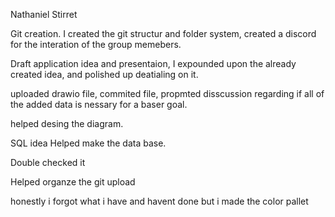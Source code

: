 Nathaniel Stirret  

Git creation.
I created the git structur and folder system, created a discord for the interation of the group memebers.

Draft application idea and presentaion, 
I expounded upon the already created idea, and polished up deatialing on it. 

uploaded drawio file, commited file, propmted disscussion regarding if all of the added data is nessary for a baser goal.

helped desing the diagram.

SQL idea
Helped make the data base. 

Double checked it

Helped organze the git upload

honestly i forgot what i have and havent done but i made the color pallet
